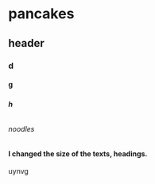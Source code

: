 # <h1> pancakes
## <h2> header
### <h3> d
#### <h4>  g
##### <h5> h
###### <h6> noodles
#### <h4> I changed the size of the texts, headings.
uynvg
